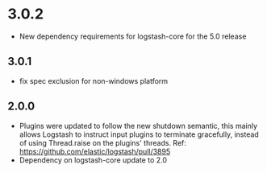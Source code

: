 # 3.0.2
  - New dependency requirements for logstash-core for the 5.0 release
## 3.0.1
 - fix spec exclusion for non-windows platform

## 2.0.0
 - Plugins were updated to follow the new shutdown semantic, this mainly allows Logstash to instruct input plugins to terminate gracefully,
   instead of using Thread.raise on the plugins' threads. Ref: https://github.com/elastic/logstash/pull/3895
 - Dependency on logstash-core update to 2.0

